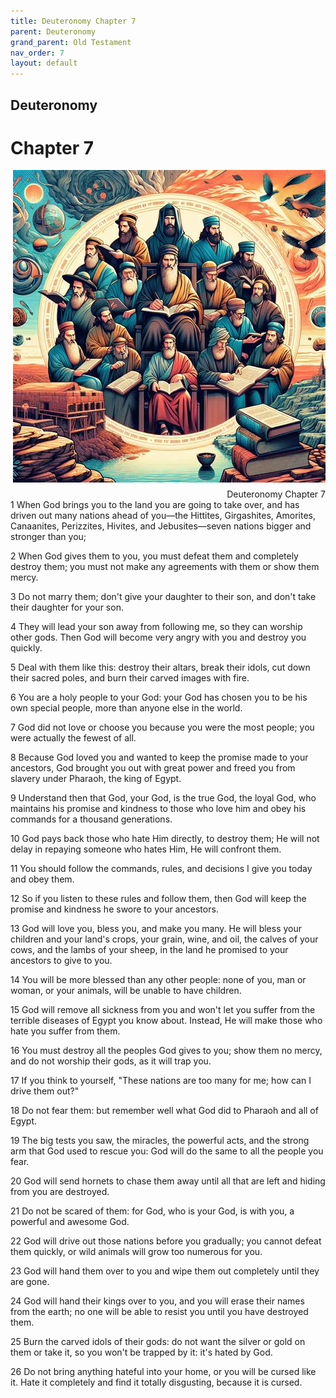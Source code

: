 ```yaml
---
title: Deuteronomy Chapter 7
parent: Deuteronomy
grand_parent: Old Testament
nav_order: 7
layout: default
---
```


## Deuteronomy

# Chapter 7

<div style="clear: both; text-align: right;">
    <img src="/assets/Image/Deuteronomy/500/7.jpg" alt="Deuteronomy Chapter 7" class="chapter-image" style="max-width: 100%; height: auto; float: right; margin: 0 0 10px 10px; padding-left: 10%;">
    <figcaption style="font-size: 14px;">Deuteronomy Chapter 7</figcaption>
</div>
1 When God brings you to the land you are going to take over, and has driven out many nations ahead of you—the Hittites, Girgashites, Amorites, Canaanites, Perizzites, Hivites, and Jebusites—seven nations bigger and stronger than you;

2 When God gives them to you, you must defeat them and completely destroy them; you must not make any agreements with them or show them mercy.

3 Do not marry them; don't give your daughter to their son, and don't take their daughter for your son.

4 They will lead your son away from following me, so they can worship other gods. Then God will become very angry with you and destroy you quickly.

5 Deal with them like this: destroy their altars, break their idols, cut down their sacred poles, and burn their carved images with fire.

6 You are a holy people to your God: your God has chosen you to be his own special people, more than anyone else in the world.

7 God did not love or choose you because you were the most people; you were actually the fewest of all.

8 Because God loved you and wanted to keep the promise made to your ancestors, God brought you out with great power and freed you from slavery under Pharaoh, the king of Egypt.

9 Understand then that God, your God, is the true God, the loyal God, who maintains his promise and kindness to those who love him and obey his commands for a thousand generations.

10 God pays back those who hate Him directly, to destroy them; He will not delay in repaying someone who hates Him, He will confront them.

11 You should follow the commands, rules, and decisions I give you today and obey them.

12 So if you listen to these rules and follow them, then God will keep the promise and kindness he swore to your ancestors.

13 God will love you, bless you, and make you many. He will bless your children and your land's crops, your grain, wine, and oil, the calves of your cows, and the lambs of your sheep, in the land he promised to your ancestors to give to you.

14 You will be more blessed than any other people: none of you, man or woman, or your animals, will be unable to have children.

15 God will remove all sickness from you and won't let you suffer from the terrible diseases of Egypt you know about. Instead, He will make those who hate you suffer from them.

16 You must destroy all the peoples God gives to you; show them no mercy, and do not worship their gods, as it will trap you.

17 If you think to yourself, "These nations are too many for me; how can I drive them out?"

18 Do not fear them: but remember well what God did to Pharaoh and all of Egypt.

19 The big tests you saw, the miracles, the powerful acts, and the strong arm that God used to rescue you: God will do the same to all the people you fear.

20 God will send hornets to chase them away until all that are left and hiding from you are destroyed.

21 Do not be scared of them: for God, who is your God, is with you, a powerful and awesome God.

22 God will drive out those nations before you gradually; you cannot defeat them quickly, or wild animals will grow too numerous for you.

23 God will hand them over to you and wipe them out completely until they are gone.

24 God will hand their kings over to you, and you will erase their names from the earth; no one will be able to resist you until you have destroyed them.

25 Burn the carved idols of their gods: do not want the silver or gold on them or take it, so you won't be trapped by it: it's hated by God.

26 Do not bring anything hateful into your home, or you will be cursed like it. Hate it completely and find it totally disgusting, because it is cursed.


